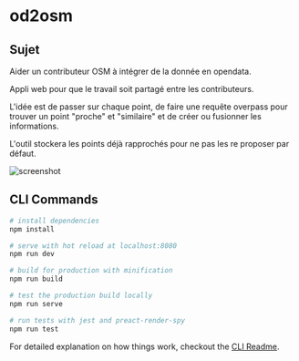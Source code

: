 # od2osm

## Sujet

Aider un contributeur OSM à intégrer de la donnée en opendata. 

Appli web pour que le travail soit partagé entre les contributeurs.

L'idée est de passer sur chaque point, de faire une requête overpass pour trouver un point "proche" et "similaire" et de créer ou fusionner les informations.

L'outil stockera les points déjà rapprochés pour ne pas les re proposer par défaut.

![screenshot](https://user-images.githubusercontent.com/787448/81051596-445d8280-8ec2-11ea-979c-91f3e0894706.jpg)

## CLI Commands

``` bash
# install dependencies
npm install

# serve with hot reload at localhost:8080
npm run dev

# build for production with minification
npm run build

# test the production build locally
npm run serve

# run tests with jest and preact-render-spy 
npm run test
```

For detailed explanation on how things work, checkout the [CLI Readme](https://github.com/developit/preact-cli/blob/master/README.md).
